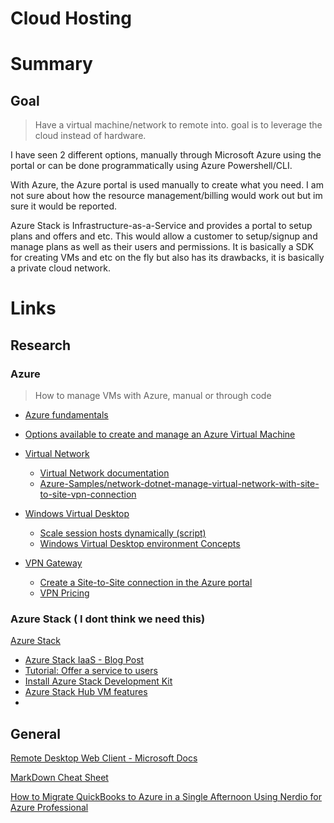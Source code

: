 # Cloud Hosting

# Summary
## Goal
> Have a virtual machine/network to remote into. goal is to leverage the cloud instead of hardware.  

I have seen 2 different options, manually through Microsoft Azure using the portal or can be done programmatically using Azure Powershell/CLI. 

With Azure, the Azure portal is used manually to create what you need. I am not sure about how the resource management/billing would work out but im sure it would be reported. 

Azure Stack is Infrastructure-as-a-Service and provides a portal to setup plans and offers and etc. This would allow a customer to setup/signup and manage plans as well as their users and permissions.
It is basically a SDK for creating VMs and etc on the fly but also has its drawbacks, it is basically a private cloud network. 


# Links

## Research

### Azure
> How to manage VMs with Azure, manual or through code



* [Azure fundamentals](https://docs.microsoft.com/en-us/learn/paths/azure-fundamentals/)
* [Options available to create and manage an Azure Virtual Machine](https://docs.microsoft.com/en-us/learn/modules/intro-to-azure-virtual-machines/4-describe-other-create-vm-options)
* [Virtual Network](https://azure.microsoft.com/en-us/services/virtual-network/)
    * [Virtual Network documentation](https://docs.microsoft.com/en-us/azure/virtual-network/)
    * [Azure-Samples/network-dotnet-manage-virtual-network-with-site-to-site-vpn-connection](https://github.com/Azure-Samples/network-dotnet-manage-virtual-network-with-site-to-site-vpn-connection)
* [Windows Virtual Desktop](https://azure.microsoft.com/en-us/services/virtual-desktop/)
    * [Scale session hosts dynamically (script)](https://docs.microsoft.com/en-us/azure/virtual-desktop/set-up-scaling-script)
    * [Windows Virtual Desktop environment Concepts](https://docs.microsoft.com/en-us/azure/virtual-desktop/environment-setup)

* [VPN Gateway](https://azure.microsoft.com/en-us/services/vpn-gateway/)
    * [Create a Site-to-Site connection in the Azure portal](https://docs.microsoft.com/en-us/azure/vpn-gateway/vpn-gateway-howto-site-to-site-resource-manager-portal)
    * [VPN Pricing](https://azure.microsoft.com/en-us/pricing/details/vpn-gateway/)



### Azure Stack ( I dont think we need this)

[Azure Stack](https://azure.microsoft.com/en-us/overview/azure-stack/)
* [Azure Stack IaaS - Blog Post](https://azure.microsoft.com/en-us/blog/azure-stack-iaas-part-one/)
* [Tutorial: Offer a service to users](https://docs.microsoft.com/en-us/azure-stack/operator/tutorial-offer-services?view=azs-1910)
* [Install Azure Stack Development Kit](https://docs.microsoft.com/en-us/azure-stack/asdk/asdk-install?view=azs-1910)
* [Azure Stack Hub VM features](https://docs.microsoft.com/en-us/azure-stack/user/azure-stack-vm-considerations?view=azs-1910)
* 

## General
[Remote Desktop Web Client - Microsoft Docs](https://docs.microsoft.com/en-us/windows-server/remote/remote-desktop-services/clients/remote-desktop-web-client)

[MarkDown Cheat Sheet](https://www.markdownguide.org/cheat-sheet/)

[How to Migrate QuickBooks to Azure in a Single Afternoon Using Nerdio for Azure Professional](https://getnerdio.com/academy/migrate-quickbooks-to-azure/)
